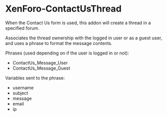 XenForo-ContactUsThread
======================

When the Contact Us form is used, this addon will create a thread in a specified forum.

Associates the thread ownership with the logged in user or as a guest user, and uses a phrase to format the message contents.

Phrases (used depending on if the user is logged in or not):
- ContactUs_Message_User
- ContactUs_Message_Guest

Variables sent to the phrase:
- username
- subject
- message
- email
- ip